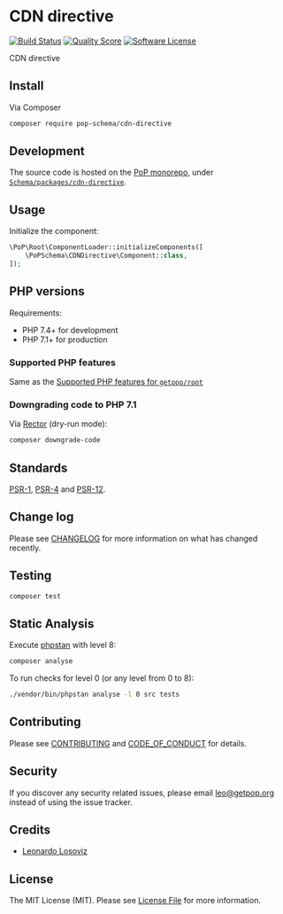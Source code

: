 # CDN directive

[![Build Status][ico-travis]][link-travis]
[![Quality Score][ico-code-quality]][link-code-quality]
[![Software License][ico-license]](LICENSE.md)

<!--
[![Latest Version on Packagist][ico-version]][link-packagist]
[![Coverage Status][ico-scrutinizer]][link-scrutinizer]
[![Total Downloads][ico-downloads]][link-downloads]
-->

CDN directive

## Install

Via Composer

``` bash
composer require pop-schema/cdn-directive
```

## Development

The source code is hosted on the [PoP monorepo](https://github.com/leoloso/PoP), under [`Schema/packages/cdn-directive`](https://github.com/leoloso/PoP/tree/master/layers/Schema/packages/cdn-directive).

## Usage

Initialize the component:

``` php
\PoP\Root\ComponentLoader::initializeComponents([
    \PoPSchema\CDNDirective\Component::class,
]);
```

## PHP versions

Requirements:

- PHP 7.4+ for development
- PHP 7.1+ for production

### Supported PHP features

Same as the [Supported PHP features for `getpop/root`](https://github.com/getpop/root/#supported-php-features)

### Downgrading code to PHP 7.1

Via [Rector](https://github.com/rectorphp/rector) (dry-run mode):

```bash
composer downgrade-code
```

## Standards

[PSR-1](https://www.php-fig.org/psr/psr-1), [PSR-4](https://www.php-fig.org/psr/psr-4) and [PSR-12](https://www.php-fig.org/psr/psr-12).

## Change log

Please see [CHANGELOG](CHANGELOG.md) for more information on what has changed recently.

## Testing

``` bash
composer test
```

## Static Analysis

Execute [phpstan](https://github.com/phpstan/phpstan) with level 8:

``` bash
composer analyse
```

To run checks for level 0 (or any level from 0 to 8):

``` bash
./vendor/bin/phpstan analyse -l 0 src tests
```

## Contributing

Please see [CONTRIBUTING](CONTRIBUTING.md) and [CODE_OF_CONDUCT](CODE_OF_CONDUCT.md) for details.

## Security

If you discover any security related issues, please email leo@getpop.org instead of using the issue tracker.

## Credits

- [Leonardo Losoviz][link-author]

## License

The MIT License (MIT). Please see [License File](LICENSE.md) for more information.

[ico-version]: https://img.shields.io/packagist/v/pop-schema/cdn-directive.svg?style=flat-square
[ico-license]: https://img.shields.io/badge/license-MIT-brightgreen.svg?style=flat-square
[ico-travis]: https://img.shields.io/travis/pop-schema/cdn-directive/master.svg?style=flat-square
[ico-scrutinizer]: https://img.shields.io/scrutinizer/coverage/g/pop-schema/cdn-directive.svg?style=flat-square
[ico-code-quality]: https://img.shields.io/scrutinizer/g/pop-schema/cdn-directive.svg?style=flat-square
[ico-downloads]: https://img.shields.io/packagist/dt/pop-schema/cdn-directive.svg?style=flat-square

[link-packagist]: https://packagist.org/packages/pop-schema/cdn-directive
[link-travis]: https://travis-ci.org/pop-schema/cdn-directive
[link-scrutinizer]: https://scrutinizer-ci.com/g/pop-schema/cdn-directive/code-structure
[link-code-quality]: https://scrutinizer-ci.com/g/pop-schema/cdn-directive
[link-downloads]: https://packagist.org/packages/pop-schema/cdn-directive
[link-contributors]: ../../../../../../contributors
[link-author]: https://github.com/leoloso
